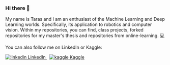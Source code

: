 ### Hi there 👋

My name is Taras and I am an enthusiast of the Machine Learning and Deep Learning worlds. Specifically, its application to robotics and computer vision. Within my repositories, you can find, class projects, forked repositories for my master's thesis and repositories from online-learning. 💻

You can also follow me on LinkedIn or Kaggle: 
<p>
  <a href="https://www.linkedin.com/in/taraszykov/" rel="nofollow noreferrer">
    <img src="https://i.stack.imgur.com/gVE0j.png" alt="linkedin"> LinkedIn
  </a> &nbsp; 
  <a href="https://www.kaggle.com/taraszykov" rel="nofollow noreferrer">
    <img src="https://icons8.com/icon/Omk4fWoSmCHm/kaggle-an-online-community-of-data-scientists-and-machine-learners%2C-owned-by-google" alt="kaggle"> Kaggle
  </a>
</p>

<!--
**tarasz98/tarasz98** is a ✨ _special_ ✨ repository because its `README.md` (this file) appears on your GitHub profile.

Here are some ideas to get you started:

- 🔭 I’m currently working on ...
- 🌱 I’m currently learning ...
- 👯 I’m looking to collaborate on ...
- 🤔 I’m looking for help with ...
- 💬 Ask me about ...
- 📫 How to reach me: ...
- 😄 Pronouns: ...
- ⚡ Fun fact: ...
-->
